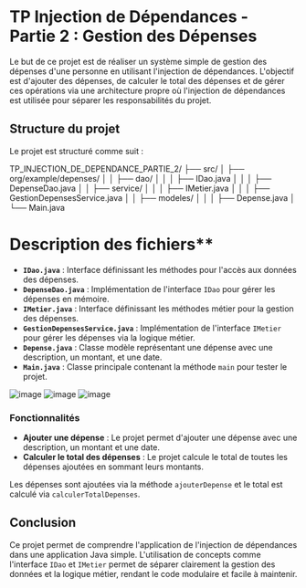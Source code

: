 


# TP Injection de Dépendances - Partie 2 : Gestion des Dépenses

Le but de ce projet est de réaliser un système simple de gestion des dépenses d'une personne en utilisant l'injection de dépendances. L'objectif est d'ajouter des dépenses, de calculer le total des dépenses et de gérer ces opérations via une architecture propre où l'injection de dépendances est utilisée pour séparer les responsabilités du projet.
## Structure du projet

Le projet est structuré comme suit :

TP_INJECTION_DE_DEPENDANCE_PARTIE_2/
├── src/
│ ├── org/example/depenses/
│ │ ├── dao/
│ │ │ ├── IDao.java
│ │ │ ├── DepenseDao.java
│ │ ├── service/
│ │ │ ├── IMetier.java
│ │ │ ├── GestionDepensesService.java
│ │ ├── modeles/
│ │ │ ├── Depense.java
│ └── Main.java

# Description des fichiers**

- **`IDao.java`** : Interface définissant les méthodes pour l'accès aux données des dépenses.
- **`DepenseDao.java`** : Implémentation de l'interface `IDao` pour gérer les dépenses en mémoire.
- **`IMetier.java`** : Interface définissant les méthodes métier pour la gestion des dépenses.
- **`GestionDepensesService.java`** : Implémentation de l'interface `IMetier` pour gérer les dépenses via la logique métier.
- **`Depense.java`** : Classe modèle représentant une dépense avec une description, un montant, et une date.
- **`Main.java`** : Classe principale contenant la méthode `main` pour tester le projet.



![image](https://github.com/user-attachments/assets/e3fecf8f-4355-46d8-a4e0-a32c03af289e)
![image](https://github.com/user-attachments/assets/b7bc471e-cc7a-4981-947b-f22272fffb0b)
![image](https://github.com/user-attachments/assets/f6837805-788a-4bd0-8332-93e039d37011)

### Fonctionnalités

- **Ajouter une dépense** : Le projet permet d'ajouter une dépense avec une description, un montant et une date.
- **Calculer le total des dépenses** : Le projet calcule le total de toutes les dépenses ajoutées en sommant leurs montants.

Les dépenses sont ajoutées via la méthode `ajouterDepense` et le total est calculé via `calculerTotalDepenses`.



  ## Conclusion

Ce projet permet de comprendre l'application de l'injection de dépendances dans une application Java simple. L'utilisation de concepts comme l'interface `IDao` et `IMetier` permet de séparer clairement la gestion des données et la logique métier, rendant le code modulaire et facile à maintenir.

